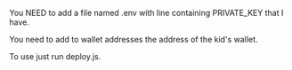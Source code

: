 You NEED to add a file named .env with line containing PRIVATE_KEY that I have.

You need to add to wallet addresses the address of the kid's wallet.

To use just run deploy.js.

